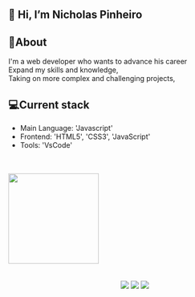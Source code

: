 ## 👋 Hi, I’m Nicholas Pinheiro

## 👤About
I'm a web developer who wants to advance his career </br>
Expand my skills and knowledge, </br>
Taking on more complex and challenging projects, </br>

## 💻Current stack
- Main Language: 'Javascript'
- Frontend: 'HTML5', 'CSS3', 'JavaScript'
- Tools: 'VsCode'

</br>
</br>

<div>
  <a href="https://github.com/nicholasvp">
  <img height="180em" src="https://github-readme-stats.vercel.app/api?username=nicholasvp&show_icons=true&theme=tokyonight&include_all_commits=true&count_private=true"/>
</div>

</br>
</br>

<div align="center"> 
  <a href="https://www.linkedin.com/in/nicholas-pinheiro-32b3a4247/" target="_blank"><img src="https://img.shields.io/badge/-LinkedIn-%230077B5?style=for-the-badge&logo=linkedin&logoColor=white" target="_blank"></a>
  <a href = "mailto:nicholasvpinheiron@gmail.com"><img src="https://img.shields.io/badge/-Gmail-%23333?style=for-the-badge&logo=gmail&logoColor=white" target="_blank"></a>
  <a href="https://instagram.com/nicholasvinicius_" target="_blank"><img src="https://img.shields.io/badge/-Instagram-%23E4405F?style=for-the-badge&logo=instagram&logoColor=white" target="_blank"></a>
</div>
